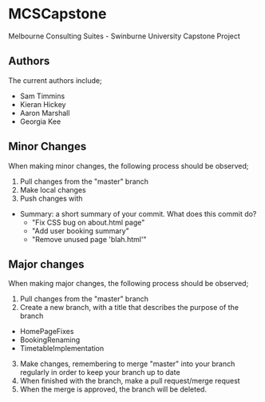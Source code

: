 # MCSCapstone
Melbourne Consulting Suites - Swinburne University Capstone Project
## Authors
The current authors include;
* Sam Timmins
* Kieran Hickey
* Aaron Marshall
* Georgia Kee

## Minor Changes
When making minor changes, the following process should be observed;  
1. Pull changes from the "master" branch
2. Make local changes
3. Push changes with
  * Summary: a short summary of your commit. What does this commit do?
    * "Fix CSS bug on about.html page"
    * "Add user booking summary"
    * "Remove unused page 'blah.html'"

## Major changes
When making major changes, the following process should be observed;  
1. Pull changes from the "master" branch
2. Create a new branch, with a title that describes the purpose of the branch
  * HomePageFixes
  * BookingRenaming
  * TimetableImplementation
3. Make changes, remembering to merge "master" into your branch regularly in order to keep your branch up to date
4. When finished with the branch, make a pull request/merge request
5. When the merge is approved, the branch will be deleted.
